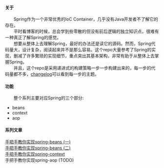 #### 关于
&emsp;&emsp;Spring作为一个非常优秀的IoC Container，几乎没有Java开发者不了解它的存在。<br/>
&emsp;&emsp;平时看博客的时候，总会学到些零散的但没有前后逻辑的独立知识点，很难有一种真正了解Spring的感觉。<br/>
&emsp;&emsp;想要从整体上去理解Spring，最好的办法还是读它的源码。然而，Spring代码量大，设计复杂，阅读起来并不是那么容易。这个repo大量参考了Spring的实现，删减了许多繁琐的实现细节，重点突出其基本架构，非常有助于从整体上去掌握Spring。<br/>
&emsp;&emsp;并且，这个repo是采用递进式的构建策略一步一步构建出来的，每一步的代码量都不多，[changelog](changelog.md)可以看到每一步的主题。<br/>

#### 功能
&emsp;&emsp;整个系列主要对应Spring的三个部分:
- beans
- context
- aop

#### 系列文章
[手把手教你实现spring-beans (一)](https://juejin.im/post/5d9d3f52f265da5ba0777d45)<br/>
[手把手教你实现spring-beans (二)](https://juejin.im/post/5d9da52ef265da5b8e0f08ed)<br/>
[手把手教你实现spring-context](https://juejin.im/post/5da181465188254f4d2b797d)<br/>
手把手教你实现spring-aop (TODO)<br/>
